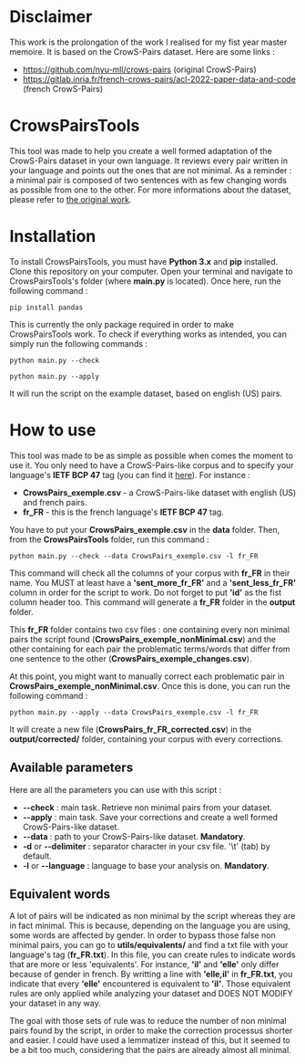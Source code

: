 # Disclaimer
This work is the prolongation of the work I realised for my fist year master memoire. It is based on the CrowS-Pairs dataset. Here are some links : 

- https://github.com/nyu-mll/crows-pairs (original CrowS-Pairs)
- https://gitlab.inria.fr/french-crows-pairs/acl-2022-paper-data-and-code (french CrowS-Pairs) 

# CrowsPairsTools
This tool was made to help you create a well formed adaptation of the CrowS-Pairs dataset in your own language. It reviews every pair written in your language and points out the ones that are not minimal. As a reminder : a minimal pair is composed of two sentences with as few changing words as possible from one to the other. For more informations about the dataset, please refer to [the original work](https://github.com/nyu-mll/crows-pairs).

# Installation
To install CrowsPairsTools, you must have **Python 3.x** and **pip** installed. Clone this repository on your computer. Open your terminal and navigate to CrowsPairsTools's folder (where **main.py** is located). Once here, run the following command : 

```
pip install pandas
```

This is currently the only package required in order to make CrowsPairsTools work. To check if everything works as intended, you can simply run the following commands : 

```
python main.py --check
```

```
python main.py --apply
```

It will run the script on the example dataset, based on english (US) pairs.

# How to use
This tool was made to be as simple as possible when comes the moment to use it. You only need to have a CrowS-Pairs-like corpus and to specify your language's **IETF BCP 47** tag (you can find it [here](https://learn.microsoft.com/en-us/openspecs/office_standards/ms-oe376/6c085406-a698-4e12-9d4d-c3b0ee3dbc4a)). For instance : 

- **CrowsPairs_exemple.csv** - a CrowS-Pairs-like dataset with english (US) and french pairs.
- **fr_FR** - this is the french language's **IETF BCP 47** tag.

You have to put your **CrowsPairs_exemple.csv** in the **data** folder. Then, from the **CrowsPairsTools** folder, run this command :

```
python main.py --check --data CrowsPairs_exemple.csv -l fr_FR
```

This command will check all the columns of your corpus with **fr_FR** in their name. You MUST at least have a **'sent_more_fr_FR'** and a **'sent_less_fr_FR'** column in order for the script to work. Do not forget to put **'id'** as the fist column header too. This command will generate a **fr_FR** folder in the **output** folder. 

This **fr_FR** folder contains two csv files : one containing every non minimal pairs the script found (**CrowsPairs_exemple_nonMinimal.csv**) and the other containing for each pair the problematic terms/words that differ from one sentence to the other (**CrowsPairs_exemple_changes.csv**).

At this point, you might want to manually correct each problematic pair in **CrowsPairs_exemple_nonMinimal.csv**. Once this is done, you can run the following command :

```
python main.py --apply --data CrowsPairs_exemple.csv -l fr_FR
```

It will create a new file (**CrowsPairs_fr_FR_corrected.csv**) in the **output/corrected/** folder, containing your corpus with every corrections.

## Available parameters
Here are all the parameters you can use with this script :

- **--check** : main task. Retrieve non minimal pairs from your dataset.
- **--apply** : main task. Save your corrections and create a well formed CrowS-Pairs-like dataset.
- **--data** : path to your CrowS-Pairs-like dataset. **Mandatory**.
- **-d** or **--delimiter** : separator character in your csv file. '\t' (tab) by default.
- **-l** or **--language** : language to base your analysis on. **Mandatory**.

## Equivalent words
A lot of pairs will be indicated as non minimal by the script whereas they are in fact minimal. This is because, depending on the language you are using, some words are affected by gender. In order to bypass those false non minimal pairs, you can go to **utils/equivalents/** and find a txt file with your language's tag (**fr_FR.txt**). In this file, you can create rules to indicate words that are more or less 'equivalents'. For instance, **'il'** and **'elle'** only differ because of gender in french. By writting a line with **'elle,il'** in **fr_FR.txt**, you indicate that every **'elle'** encountered is equivalent to **'il'**. Those equivalent rules are only applied while analyzing your dataset and DOES NOT MODIFY your dataset in any way. 

The goal with those sets of rule was to reduce the number of non minimal pairs found by the script, in order to make the correction processus shorter and easier. I could have used a lemmatizer instead of this, but it seemed to be a bit too much, considering that the pairs are already almost all minimal.

